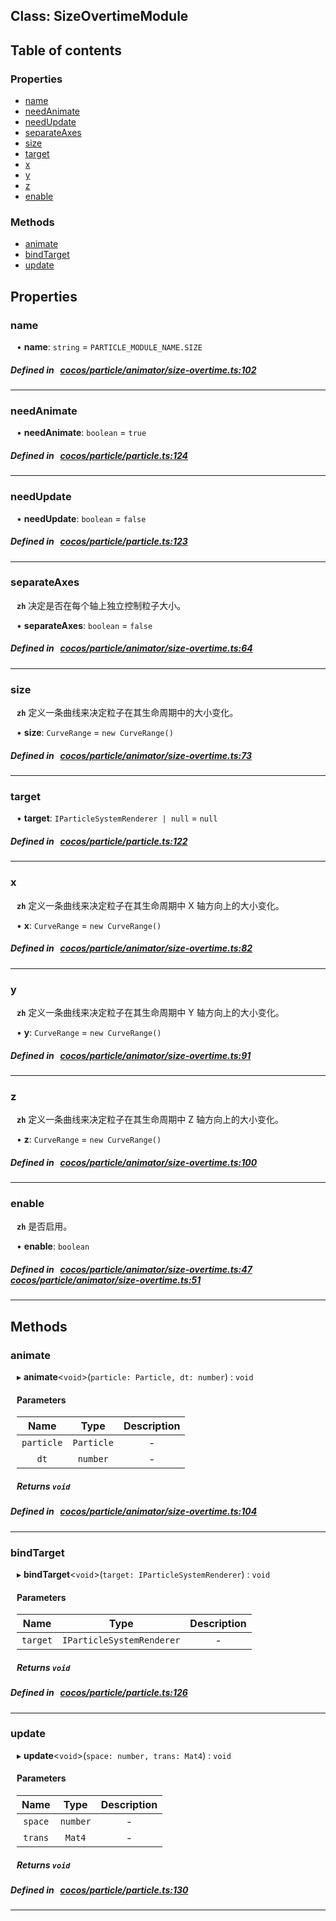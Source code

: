 
## Class: SizeOvertimeModule











<div class="table-of-content">
<h2>Table of contents</h2>


### Properties

- [ name](#name)
- [ needAnimate](#needAnimate)
- [ needUpdate](#needUpdate)
- [ separateAxes](#separateAxes)
- [ size](#size)
- [ target](#target)
- [ x](#x)
- [ y](#y)
- [ z](#z)
- [ enable](#enable)

### Methods

- [ animate](#animate)
- [ bindTarget](#bindTarget)
- [ update](#update)
</div>

## Properties


### name
<div style="margin-left: 10px;">




•  **name**:
`string`  = `PARTICLE_MODULE_NAME.SIZE`
</div>

##### Defined in &nbsp;   [cocos/particle/animator/size-overtime.ts:102](https://github.com/cocos-creator/engine/blob/c7bf6b8a9/cocos/particle/animator/size-overtime.ts#L102)&nbsp;


___


### needAnimate
<div style="margin-left: 10px;">




•  **needAnimate**:
`boolean`  = `true`
</div>

##### Defined in &nbsp;   [cocos/particle/particle.ts:124](https://github.com/cocos-creator/engine/blob/c7bf6b8a9/cocos/particle/particle.ts#L124)&nbsp;


___


### needUpdate
<div style="margin-left: 10px;">




•  **needUpdate**:
`boolean`  = `false`
</div>

##### Defined in &nbsp;   [cocos/particle/particle.ts:123](https://github.com/cocos-creator/engine/blob/c7bf6b8a9/cocos/particle/particle.ts#L123)&nbsp;


___


### separateAxes
<div style="margin-left: 10px;">



**`zh`** 决定是否在每个轴上独立控制粒子大小。





•  **separateAxes**:
`boolean`  = `false`
</div>

##### Defined in &nbsp;   [cocos/particle/animator/size-overtime.ts:64](https://github.com/cocos-creator/engine/blob/c7bf6b8a9/cocos/particle/animator/size-overtime.ts#L64)&nbsp;


___


### size
<div style="margin-left: 10px;">



**`zh`** 定义一条曲线来决定粒子在其生命周期中的大小变化。





•  **size**:
`CurveRange`  = `new CurveRange()`
</div>

##### Defined in &nbsp;   [cocos/particle/animator/size-overtime.ts:73](https://github.com/cocos-creator/engine/blob/c7bf6b8a9/cocos/particle/animator/size-overtime.ts#L73)&nbsp;


___


### target
<div style="margin-left: 10px;">




•  **target**:
`IParticleSystemRenderer | null`  = `null`
</div>

##### Defined in &nbsp;   [cocos/particle/particle.ts:122](https://github.com/cocos-creator/engine/blob/c7bf6b8a9/cocos/particle/particle.ts#L122)&nbsp;


___


### x
<div style="margin-left: 10px;">



**`zh`** 定义一条曲线来决定粒子在其生命周期中 X 轴方向上的大小变化。





•  **x**:
`CurveRange`  = `new CurveRange()`
</div>

##### Defined in &nbsp;   [cocos/particle/animator/size-overtime.ts:82](https://github.com/cocos-creator/engine/blob/c7bf6b8a9/cocos/particle/animator/size-overtime.ts#L82)&nbsp;


___


### y
<div style="margin-left: 10px;">



**`zh`** 定义一条曲线来决定粒子在其生命周期中 Y 轴方向上的大小变化。





•  **y**:
`CurveRange`  = `new CurveRange()`
</div>

##### Defined in &nbsp;   [cocos/particle/animator/size-overtime.ts:91](https://github.com/cocos-creator/engine/blob/c7bf6b8a9/cocos/particle/animator/size-overtime.ts#L91)&nbsp;


___


### z
<div style="margin-left: 10px;">



**`zh`** 定义一条曲线来决定粒子在其生命周期中 Z 轴方向上的大小变化。





•  **z**:
`CurveRange`  = `new CurveRange()`
</div>

##### Defined in &nbsp;   [cocos/particle/animator/size-overtime.ts:100](https://github.com/cocos-creator/engine/blob/c7bf6b8a9/cocos/particle/animator/size-overtime.ts#L100)&nbsp;


___


### enable
<div style="margin-left: 10px;">



**`zh`** 是否启用。





•  **enable**:
 ``boolean`` 
</div>

##### Defined in &nbsp;   [cocos/particle/animator/size-overtime.ts:47](https://github.com/cocos-creator/engine/blob/c7bf6b8a9/cocos/particle/animator/size-overtime.ts#L47)&nbsp;   [cocos/particle/animator/size-overtime.ts:51](https://github.com/cocos-creator/engine/blob/c7bf6b8a9/cocos/particle/animator/size-overtime.ts#L51)&nbsp;


___

<!---->
## Methods

### animate

<div style="margin-left: 10px;">

▸   **animate**<`void`\>(`particle: Particle, dt: number`) : `void`



#### Parameters

| Name | Type | Description |
| :------: | :------: | :------: |
| `particle` | `Particle` | - |
| `dt` | `number` | - |


##### Returns `void`
</div>

##### Defined in &nbsp;   [cocos/particle/animator/size-overtime.ts:104](https://github.com/cocos-creator/engine/blob/c7bf6b8a9/cocos/particle/animator/size-overtime.ts#L104)&nbsp;
___
### bindTarget

<div style="margin-left: 10px;">

▸   **bindTarget**<`void`\>(`target: IParticleSystemRenderer`) : `void`



#### Parameters

| Name | Type | Description |
| :------: | :------: | :------: |
| `target` | `IParticleSystemRenderer` | - |


##### Returns `void`
</div>

##### Defined in &nbsp;   [cocos/particle/particle.ts:126](https://github.com/cocos-creator/engine/blob/c7bf6b8a9/cocos/particle/particle.ts#L126)&nbsp;
___
### update

<div style="margin-left: 10px;">

▸   **update**<`void`\>(`space: number, trans: Mat4`) : `void`



#### Parameters

| Name | Type | Description |
| :------: | :------: | :------: |
| `space` | `number` | - |
| `trans` | `Mat4` | - |


##### Returns `void`
</div>

##### Defined in &nbsp;   [cocos/particle/particle.ts:130](https://github.com/cocos-creator/engine/blob/c7bf6b8a9/cocos/particle/particle.ts#L130)&nbsp;
___
<!---->



